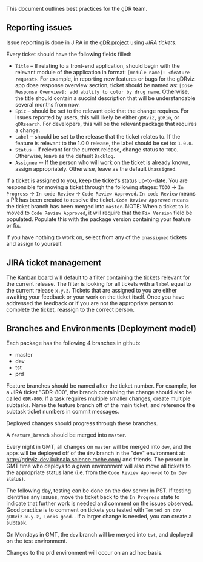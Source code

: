 This document outlines best practices for the gDR team.

## Reporting issues
Issue reporting is done in JIRA in the [gDR project](https://jira.gene.com/jira/secure/RapidBoard.jspa?rapidView=15415&projectKey=GDR) using *JIRA tickets*. 

Every ticket should have the following fields filled: 
* `Title` – If relating to a front-end application, should begin with the relevant module of the application in format: `[module name]: <feature request>`. For example, in reporting new features or bugs for the gDRviz app dose response overview section, ticket should be named as: `[Dose Response Overview]: add ability to color by drug name`. Otherwise, the title should contain a succint description that will be understandable several months from now.
* `Epic` – should be set to the relevant epic that the change requires. For issues reported by users, this will likely be either `gDRviz`, `gDRin`, or `gDRsearch`. For developers, this will be the relevant package that requires a change.
* `Label` – should be set to the release that the ticket relates to. If the feature is relevant to the 1.0.0 release, the label should be set to: `1.0.0`.
* `Status` – If relevant for the current release, change status to `TODO`. Otherwise, leave as the default `Backlog`. 
* `Assignee` -- If the person who will work on the ticket is already known, assign appropriately. Otherwise, leave as the default `Unassigned`.

If a ticket is assigned to you, keep the ticket's status up-to-date. You are responsible for moving a ticket through the following stages: `TODO` -> `In Progress` -> `In code Review` -> `Code Review Approved`. `In code Review` means a PR has been created to resolve the ticket. `Code Review Approved` means the ticket branch has been merged into `master`.
NOTE: When a ticket to is moved to `Code Review Approved`, it will require that the `Fix Version` field be populated. Populate this with the package version containing your feature or fix.

If you have nothing to work on, select from any of the `Unassigned` tickets and assign to yourself. 

## JIRA ticket management
The [Kanban board](https://jira.gene.com/jira/secure/RapidBoard.jspa?rapidView=15415&projectKey=GDR&view=detail&selectedIssue=GDR-816&quickFilter=20363) will default to a filter containing the tickets relevant for the current release. The filter is looking for all tickets with a `label` equal to the current release `x.y.z`.
Tickets that are assigned to you are either awaiting your feedback or your work on the ticket itself. Once you have addressed the feedback or if you are not the appropriate person to complete the ticket, reassign to the correct person. 

## Branches and Environments (Deployment model)
Each package has the following 4 branches in github: 
* master
* dev
* tst
* prd 

Feature branches should be named after the ticket number. For example, for a JIRA ticket "GDR-800", the branch containing the change should also be called `GDR-800`. If a task requires multiple smaller changes, create multiple subtasks. Name the feature branch off of the main ticket, and reference the subtask ticket numbers in commit messages.

Deployed changes should progress through these branches.

A `feature_branch` should be merged into `master`. 

Every night in GMT, all changes on `master` will be merged into `dev`, and the apps will be deployed off of the `dev` branch in the "dev" environment at: http://gdrviz-dev.kubnala.science.roche.com/ and friends. The person in GMT time who deploys to a given environment will also move all tickets to the appropriate status lane (i.e. from the `Code Review Approved` to `In Dev` status).

The following day, testing can be done on the dev server in PST. If testing identifies any issues, move the ticket back to the `In Progress` state to indicate that further work is needed and comment on the issues observed. Good practice is to comment on tickets you tested with `Tested on dev gDRviz-x.y.z, Looks good.`. If a larger change is needed, you can create a subtask.

On Mondays in GMT, the `dev` branch will be merged into `tst`, and deployed on the test environment.

Changes to the prd environment will occur on an ad hoc basis.
